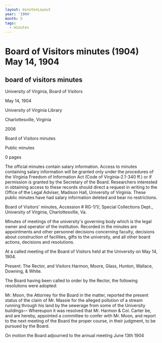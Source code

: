 ```yaml
---
layout: minutesLayout
year: '1904'
month: 5
tags:
  - minutes
---
```

Board of Visitors minutes (1904) May 14, 1904
=============================================

board of visitors minutes
-------------------------

University of Virginia, Board of Visitors

May 14, 1904

University of Virginia Library

Charlottesville, Virginia

2006

Board of Visitors minutes

Public minutes

0 pages

The official minutes contain salary information. Access to minutes containing salary information will be granted only under the procedures of the Virginia Freedom of Information Act (Code of Virginia-2.1-340 ff.) or if permission is granted by the Secretary of the Board. Researchers interested in obtaining access to these records should direct a request in writing to the Office of the Legal Adviser, Madison Hall, University of Virginia. These public minutes have had salary information deleted and bear no restrictions.

Board of Visitors' minutes, Accession # RG-1/1/, Special Collections Dept., University of Virginia, Charlottesville, Va.

Minutes of meetings of the university's governing body which is the legal owner and operator of the institution. Recorded in the minutes are appointments and other personnel decisions concerning faculty, decisions about construction of facilities, gifts to the university, and all other board actions, decisions and resolutions.

At a called meeting of the Board of Visitors held at the University on May 14, 1904.

Present: The Rector, and Visitors Harmon, Moore, Glass, Hunton, Wallace, Downing, & White.

The Board having been called to order by the Rector, the following resolutions were adopted:

Mr. Moon, the Attorney for the Board in the matter, reported the present status of the claim of Mr. Massie for the alleged pollution of a stream running through his land by the sewerage from some of the University buildings— Whereupon it was resolved that Mr. Harmon & Col. Carter be, and are hereby, appointed a committee to confer with Mr. Moon, and report to the next meeting of the Board the proper course, in their judgment, to be pursued by the Board.

On motion the Board adjourned to the annual meeting June 13th 1904
